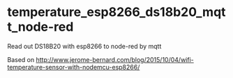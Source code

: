 # temperature_esp8266_ds18b20_mqtt_node-red
Read out DS18B20 with esp8266 to node-red by mqtt

Based on http://www.jerome-bernard.com/blog/2015/10/04/wifi-temperature-sensor-with-nodemcu-esp8266/
